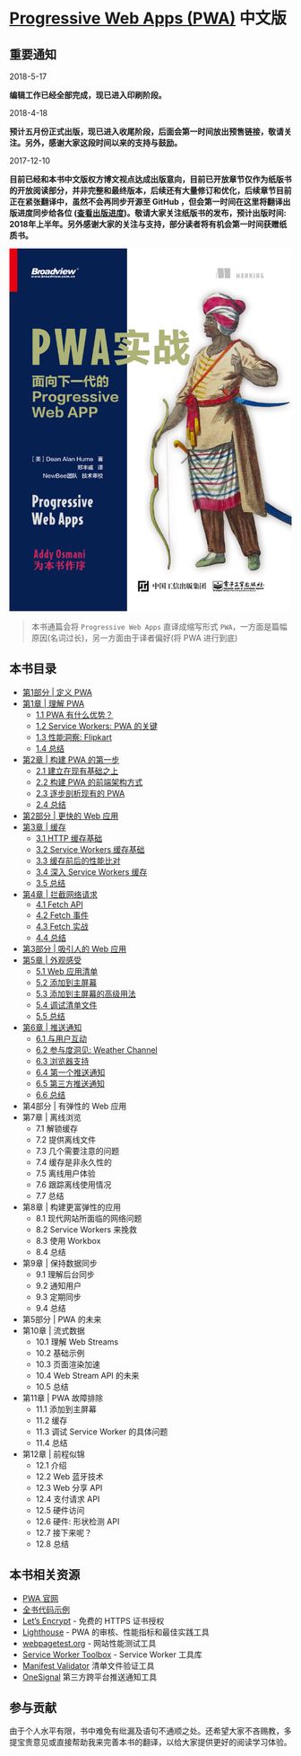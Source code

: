 # [Progressive Web Apps (PWA)](https://www.manning.com/books/progressive-web-apps) 中文版

## 重要通知

2018-5-17

**编辑工作已经全部完成，现已进入印刷阶段。**

2018-4-18

**预计五月份正式出版，现已进入收尾阶段，后面会第一时间放出预售链接，敬请关注。另外，感谢大家这段时间以来的支持与鼓励。**

2017-12-10

**目前已经和本书中文版权方博文视点达成出版意向，目前已开放章节仅作为纸版书的开放阅读部分，并非完整和最终版本，后续还有大量修订和优化，后续章节目前正在紧张翻译中，虽然不会再同步开源至 GitHub ，但会第一时间在这里将翻译出版进度同步给各位 ([查看出版进度](https://github.com/SangKa/PWA-Book-CN/wiki/%E5%87%BA%E7%89%88%E8%BF%9B%E5%BA%A6))。敬请大家关注纸版书的发布，预计出版时间: 2018年上半年。另外感谢大家的关注与支持，部分读者将有机会第一时间获赠纸质书。**

![Progressive Web Apps](./assets/cover.png)

> 本书通篇会将 `Progressive Web Apps` 直译成缩写形式 `PWA`，一方面是篇幅原因(名词过长)，另一方面由于译者偏好(将 PWA 进行到底)

## 本书目录

- [第1部分 | 定义 PWA](./Part1.md)
- [第1章 | 理解 PWA](./ch01/README.md)
  - [1.1 PWA 有什么优势？](./ch01/1.1.md)
  - [1.2 Service Workers: PWA 的关键](./ch01/1.2.md)
  - [1.3 性能洞察: Flipkart](./ch01/1.3.md)
  - [1.4 总结](./ch01/1.4.md)
- [第2章 | 构建 PWA 的第一步](./ch02/README.md)
  - [2.1 建立在现有基础之上](./ch02/2.1.md)
  - [2.2 构建 PWA 的前端架构方式](./ch02/2.2.md)
  - [2.3 逐步剖析现有的 PWA](./ch02/2.3.md)
  - [2.4 总结](./ch02/2.4.md)
- [第2部分 | 更快的 Web 应用](./Part2.md)
- [第3章 | 缓存](./ch03/README.md)
  - [3.1 HTTP 缓存基础](./ch03/3.1.md)
  - [3.2 Service Workers 缓存基础](./ch03/3.2.md)
  - [3.3 缓存前后的性能比对](./ch03/3.3.md)
  - [3.4 深入 Service Workers 缓存](./ch03/3.4.md)
  - [3.5 总结](./ch03/3.5.md)
- [第4章 | 拦截网络请求](./ch04/README.md)
  - [4.1 Fetch API](./ch04/4.1.md)
  - [4.2 Fetch 事件](./ch04/4.2.md)
  - [4.3 Fetch 实战](./ch04/4.3.md)
  - [4.4 总结](./ch04/4.4.md)
- [第3部分 | 吸引人的 Web 应用](./Part3.md)
- [第5章 | 外观感受](./ch05/README.md)
  - [5.1 Web 应用清单](./ch05/5.1.md)
  - [5.2 添加到主屏幕](./ch05/5.2.md)
  - [5.3 添加到主屏幕的高级用法](./ch05/5.3.md)
  - [5.4 调试清单文件](./ch05/5.4.md)
  - [5.5 总结](./ch05/5.5.md)
- [第6章 | 推送通知](./ch06/README.md)
  - [6.1 与用户互动](./ch06/6.1.md)
  - [6.2 参与度洞见: Weather Channel](./ch06/6.2.md)
  - [6.3 浏览器支持](./ch06/6.3.md)
  - [6.4 第一个推送通知](./ch06/6.4.md)
  - [6.5 第三方推送通知](./ch06/6.5.md)
  - [6.6 总结](./ch06/6.6.md)
- 第4部分 | 有弹性的 Web 应用
- 第7章 | 离线浏览
  - 7.1 解锁缓存
  - 7.2 提供离线文件
  - 7.3 几个需要注意的问题
  - 7.4 缓存是非永久性的
  - 7.5 离线用户体验
  - 7.6 跟踪离线使用情况
  - 7.7 总结
- 第8章 | 构建更富弹性的应用
  - 8.1 现代网站所面临的网络问题
  - 8.2 Service Workers 来挽救
  - 8.3 使用 Workbox
  - 8.4 总结
- 第9章 | 保持数据同步
  - 9.1 理解后台同步
  - 9.2 通知用户
  - 9.3 定期同步
  - 9.4 总结
- 第5部分 | PWA 的未来
- 第10章 | 流式数据
  - 10.1 理解 Web Streams
  - 10.2 基础示例
  - 10.3 页面渲染加速
  - 10.4 Web Stream API 的未来
  - 10.5 总结
- 第11章 | PWA 故障排除
  - 11.1 添加到主屏幕
  - 11.2 缓存
  - 11.3 调试 Service Worker 的具体问题
  - 11.4 总结
- 第12章 | 前程似锦
  - 12.1 介绍
  - 12.2 Web 蓝牙技术
  - 12.3 Web 分享 API
  - 12.4 支付请求 API
  - 12.5 硬件访问
  - 12.6 硬件: 形状检测 API
  - 12.7 接下来呢？
  - 12.8 总结

## 本书相关资源

* [PWA 官网](https://developers.google.com/web/progressive-web-apps/)
* [全书代码示例](https://github.com/deanhume/progressive-web-apps-book)
* [Let’s Encrypt](https://letsencrypt.org) - 免费的 HTTPS 证书授权
* [Lighthouse](https://github.com/GoogleChrome/lighthouse) - PWA 的审核、性能指标和最佳实践工具
* [webpagetest.org](https://www.webpagetest.org/) - 网站性能测试工具
* [Service Worker Toolbox](https://github.com/GoogleChromeLabs/sw-toolbox) - Service Worker 工具库
* [Manifest Validator](https://manifest-validator.appspot.com/) 清单文件验证工具
* [OneSignal](https://onesignal.com/) 第三方跨平台推送通知工具

## 参与贡献

由于个人水平有限，书中难免有纰漏及语句不通顺之处。还希望大家不吝赐教，多提宝贵意见或直接帮助我来完善本书的翻译，以给大家提供更好的阅读学习体验。
